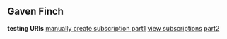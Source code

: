 ## Gaven Finch


**testing URIs**
[manually create subscription part1](http://localhost:8080/sky/event/LpQ2YYvo5TroeSBPtjNqQi/subscr/wrangler/subscription?wellKnownTx=8qwNtC4j7YdYWNMo3aenr4&Rx_role=controller&Tx_role=sensor&name=RealSensor&channel_type=subscription)
[view subscriptions](http://localhost:8080/sky/cloud/LpQ2YYvo5TroeSBPtjNqQi/io.picolabs.subscriptions/established)
[part2](http://localhost:8080/sky/event/8qwNtC4j7YdYWNMo3aenr4/accept/wrangler/pending_subscription_approval?Rx=8qwNtC4j7YdYWNMo3aenr4)